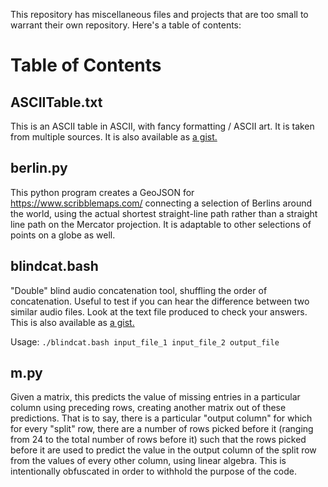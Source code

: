 This repository has miscellaneous files and projects that are too small to warrant their own repository. Here's a table of contents:

# Table of Contents
## ASCIITable.txt
This is an ASCII table in ASCII, with fancy formatting / ASCII art. It is taken from multiple sources. It is also available as [a gist.](https://gist.github.com/01-1/ba989a502bed38c3cfe48832967b358b)
## berlin.py
This python program creates a GeoJSON for https://www.scribblemaps.com/ connecting a selection of Berlins around the world, using the actual shortest straight-line path rather than a straight line path on the Mercator projection. It is adaptable to other selections of points on a globe as well.
## blindcat.bash
"Double" blind audio concatenation tool, shuffling the order of concatenation. Useful to test if you can hear the difference between two similar audio files. Look at the text file produced to check your answers. This is also available as [a gist.](https://gist.github.com/01-1/ce3e30289145d84753422cbbc7dd59b8) 

Usage: `./blindcat.bash input_file_1 input_file_2 output_file`
## m.py
Given a matrix, this predicts the value of missing entries in a particular column using preceding rows, creating another matrix out of these predictions. That is to say, there is a particular "output column" for which for every "split" row, there are a number of rows picked before it (ranging from 24 to the total number of rows before it) such that the rows picked before it are used to predict the value in the output column of the split row from the values of every other column, using linear algebra. This is intentionally obfuscated in order to withhold the purpose of the code.
